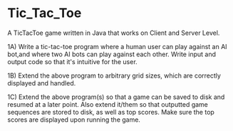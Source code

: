 # Tic_Tac_Toe

A TicTacToe game written in Java that works on Client and Server Level.

1A) Write a tic-tac-toe program where a human user can play against an AI bot,and where two AI bots can play against each other. Write input and output code so that it's intuitive for the user.

1B) Extend the above program to arbitrary grid sizes, which are correctly displayed and handled.

1C) Extend the above program(s) so that a game can be saved to disk and resumed at a later point. Also extend it/them so that outputted game sequences are stored to disk, as well as top scores. Make sure the top scores are displayed upon running the game.

